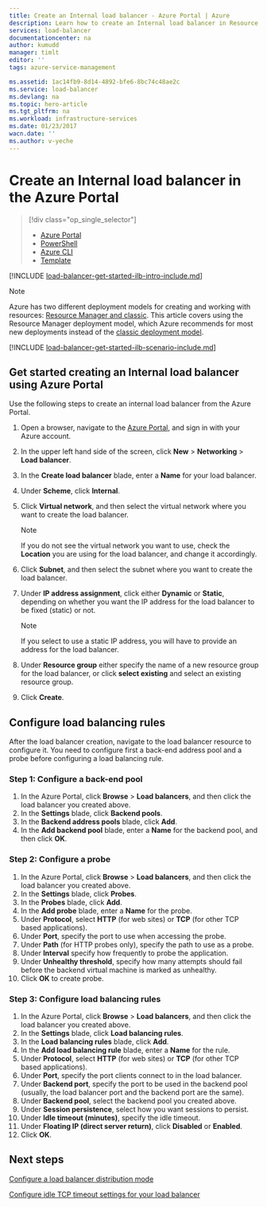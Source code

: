 ```yaml
---
title: Create an Internal load balancer - Azure Portal | Azure
description: Learn how to create an Internal load balancer in Resource Manager using the Azure Portal
services: load-balancer
documentationcenter: na
author: kumudd
manager: timlt
editor: ''
tags: azure-service-management

ms.assetid: 1ac14fb9-8d14-4892-bfe6-8bc74c48ae2c
ms.service: load-balancer
ms.devlang: na
ms.topic: hero-article
ms.tgt_pltfrm: na
ms.workload: infrastructure-services
ms.date: 01/23/2017
wacn.date: ''
ms.author: v-yeche
---
```


# Create an Internal load balancer in the Azure Portal
> [!div class="op_single_selector"]
>- [Azure Portal](./load-balancer-get-started-ilb-arm-portal.md)
>- [PowerShell](./load-balancer-get-started-ilb-arm-ps.md)
>- [Azure CLI](./load-balancer-get-started-ilb-arm-cli.md)
>- [Template](./load-balancer-get-started-ilb-arm-template.md)

[!INCLUDE [load-balancer-get-started-ilb-intro-include.md](../../includes/load-balancer-get-started-ilb-intro-include.md)]

> [!NOTE]
> Azure has two different deployment models for creating and working with resources:  [Resource Manager and classic](../azure-resource-manager/resource-manager-deployment-model.md).  This article covers using the Resource Manager deployment model, which Azure recommends for most new deployments instead of the [classic deployment model](./load-balancer-get-started-ilb-classic-ps.md).

[!INCLUDE [load-balancer-get-started-ilb-scenario-include.md](../../includes/load-balancer-get-started-ilb-scenario-include.md)]

## Get started creating an Internal load balancer using Azure Portal

Use the following steps to create an internal load balancer from the Azure Portal.

1. Open a browser, navigate to the [Azure Portal](http://portal.azure.cn), and sign in with your Azure account.
2. In the upper left hand side of the screen, click **New** > **Networking** > **Load balancer**.
3. In the **Create load balancer** blade, enter a **Name** for your load balancer.
4. Under **Scheme**, click **Internal**.
5. Click **Virtual network**, and then select the virtual network where you want to create the load balancer.

    > [!NOTE]
    > If you do not see the virtual network you want to use, check the **Location** you are using for the load balancer, and change it accordingly.

6. Click **Subnet**, and then select the subnet where you want to create the load balancer.
7. Under **IP address assignment**, click either **Dynamic** or **Static**, depending on whether you want the IP address for the load balancer to be fixed (static) or not.

    > [!NOTE]
    > If you select to use a static IP address, you will have to provide an address for the load balancer.

8. Under **Resource group** either specify the name of a new resource group for the load balancer, or click **select existing** and select an existing resource group.
9. Click **Create**.

## Configure load balancing rules

After the load balancer creation, navigate to the load balancer resource to configure it.
You need to configure first a back-end address pool and a probe before configuring a load balancing rule.

### Step 1: Configure a back-end pool

1. In the Azure Portal, click **Browse** > **Load balancers**, and then click the load balancer you created above.
2. In the **Settings** blade, click **Backend pools**.
3. In the **Backend address pools** blade, click **Add**.
4. In the **Add backend pool** blade, enter a **Name** for the backend pool, and then click **OK**.

### Step 2: Configure a probe

1. In the Azure Portal, click **Browse** > **Load balancers**, and then click the load balancer you created above.
2. In the **Settings** blade, click **Probes**.
3. In the **Probes**  blade, click **Add**.
4. In the **Add probe** blade, enter a **Name** for the probe.
5. Under **Protocol**, select **HTTP** (for web sites) or **TCP** (for other TCP based applications).
6. Under **Port**, specify the port to use when accessing the probe.
7. Under **Path** (for HTTP probes only), specify the path to use as a probe.
8. Under **Interval** specify how frequently to probe the application.
9. Under **Unhealthy threshold**, specify how many attempts should fail before the backend virtual machine is marked as unhealthy.
10. Click **OK** to create probe.

### Step 3: Configure load balancing rules

1. In the Azure Portal, click **Browse** > **Load balancers**, and then click the load balancer you created above.
2. In the **Settings** blade, click **Load balancing rules**.
3. In the **Load balancing rules** blade, click **Add**.
4. In the **Add load balancing rule** blade, enter a **Name** for the rule.
5. Under **Protocol**, select **HTTP** (for web sites) or **TCP** (for other TCP based applications).
6. Under **Port**, specify the port clients connect to in the load balancer.
7. Under **Backend port**, specify the port to be used in the backend pool (usually, the load balancer port and the backend port are the same).
8. Under **Backend pool**, select the backend pool you created above.
9. Under **Session persistence**, select how you want sessions to persist.
10. Under **Idle timeout (minutes)**, specify the idle timeout.
11. Under **Floating IP (direct server return)**, click **Disabled** or **Enabled**.
12. Click **OK**.

## Next steps

[Configure a load balancer distribution mode](./load-balancer-distribution-mode.md)

[Configure idle TCP timeout settings for your load balancer](./load-balancer-tcp-idle-timeout.md)